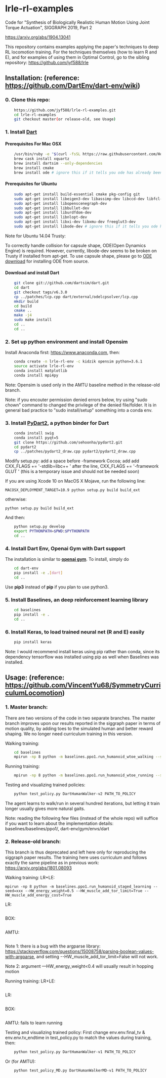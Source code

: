 # lrle-rl-examples

Code for "Synthesis of Biologically Realistic Human Motion Using Joint Torque Actuation", SIGGRAPH 2019, Part 2

https://arxiv.org/abs/1904.13041

This repository contains examples applying the paper's techniques to deep RL locomotion training. For the techniques themselves (how to learn R and E), and for examples of using them in Optimal Control, go to the sibling repository: https://github.com/jyf588/lrle

## Installation: (reference: https://github.com/DartEnv/dart-env/wiki)

### 0. Clone this repo:
```bash
    https://github.com/jyf588/lrle-rl-examples.git
    cd lrle-rl-examples
    git checkout master(or release-old, see Usage)
```

### 1. Install <a href="http://dartsim.github.io/">Dart</a>

#### Prerequisites For Mac OSX

```bash
    /usr/bin/ruby -e "$(curl -fsSL https://raw.githubusercontent.com/Homebrew/install/master/install)"
    brew cask install xquartz
    brew install dartsim --only-dependencies
    brew install cmake
    brew install ode # ignore this if it tells you ode has already been installed
```

#### Prerequisites for Ubuntu

```bash
    sudo apt-get install build-essential cmake pkg-config git
    sudo apt-get install libeigen3-dev libassimp-dev libccd-dev libfcl-dev libboost-regex-dev libboost-system-dev
    sudo apt-get install libopenscenegraph-dev
    sudo apt-get install libbullet-dev
    sudo apt-get install liburdfdom-dev
    sudo apt-get install libnlopt-dev
    sudo apt-get install libxi-dev libxmu-dev freeglut3-dev
    sudo apt-get install libode-dev # ignore this if it tells you ode has already been installed
```

Note for Ubuntu 14.04 Trusty:

To correctly handle collision for capsule shape, ODE(Open Dynamics Engine) is required. However, currently, libode-dev seems to be broken on Trusty if installed from apt-get. To use capsule shape, please go to <a href="https://sourceforge.net/projects/opende/files//">ODE download</a> for installing ODE from source. 

#### Download and install Dart

```bash
    git clone git://github.com/dartsim/dart.git
    cd dart
    git checkout tags/v6.3.0
    cp ../patches/lcp.cpp dart/external/odelcpsolver/lcp.cpp
    mkdir build
    cd build
    cmake ..
    make -j4
    sudo make install
    cd ..
    cd ..
```

### 2. Set up python environment and install Opensim

Install Anaconda first: https://www.anaconda.com, then:

```bash
    conda create -n lrle-rl-env -c kidzik opensim python=3.6.1
    source activate lrle-rl-env
    conda install matplotlib
    conda install mpi4py
```

Note: Opensim is used only in the AMTU baseline method in the release-old branch.

Note: if you encouter permission denied errors below, try using "sudo chown" command to changed the privilege of the denied file/folder. It is in general bad practice to "sudo install/setup" something into a conda env.

### 3. Install <a href="http://pydart2.readthedocs.io/en/latest/">PyDart2</a>, a python binder for Dart

```bash
    conda install swig
    conda install pyqt=5
    git clone https://github.com/sehoonha/pydart2.git
    cd pydart2
    cp ../patches/pydart2_draw.cpp pydart2/pydart2_draw.cpp
```

Modify setup.py: add a space before -framework Cocoa; add add CXX_FLAGS += '-stdlib=libc++ ' after the line, CXX_FLAGS += '-framework GLUT ' (this is a temporary issue and should not be needed soon)

If you are using Xcode 10 on MacOS X Mojave, run the following line:

```
MACOSX_DEPLOYMENT_TARGET=10.9 python setup.py build build_ext
```

otherwise:

```
python setup.py build build_ext
```

And then:

```bash
    python setup.py develop
    export PYTHONPATH=$PWD:$PYTHONPATH
    cd ..
```

### 4. Install Dart Env, Openai Gym with Dart support

The installation is similar to <a href="https://github.com/openai/gym">**openai gym**</a>. To install, simply do 

```bash
    cd dart-env
    pip install -e .[dart]
    cd ..
```

Use **pip3** instead of **pip** if you plan to use python3.

### 5. Install Baselines, an deep reinforcement learning library
```bash
    cd baselines
    pip install -e .
    cd ..
```

### 6. Install Keras, to load trained neural net (R and E) easily
```bash
    pip install keras
```
Note: I would recommend install keras using pip rather than conda, since its dependency tensorflow was installed using pip as well when Baselines was installed.

## Usage: (reference: https://github.com/VincentYu68/SymmetryCurriculumLocomotion)

### 1. Master branch:

There are two versions of the code in two separate branches. The master branch improves upon our results reported in the siggraph paper in terms of motion quality, by adding toes to the simulated human and better reward shaping. We no longer need curriculum training in this version.

Walking training: 
```bash
    cd baselines
    mpirun -np 8 python -m baselines.ppo1.run_humanoid_wtoe_walking --seed=some_number
```
Running training:
```bash
    mpirun -np 8 python -m baselines.ppo1.run_humanoid_wtoe_running --seed=some_number
```
Testing and visualizing trained policies:
```bash
    python test_policy.py DartHumanWalker-v2 PATH_TO_POLICY
```
The agent learns to walk/run in several hundred iterations, but letting it train longer usually gives more natural gaits.

Note: reading the following few files (instead of the whole repo) will suffice if you want to learn about the implementation details: baselines/baselines/ppo1/, dart-env/gym/envs/dart

### 2. Release-old branch:

This branch is thus deprecated and left here only for reproducing the siggraph paper results. The training here uses curriculum and follows exactly the same pipeline as in previous work: https://arxiv.org/abs/1801.08093

Walking training:
LR+LE:  
```
mpirun -np 8 python -m baselines.ppo1.run_humanoid_staged_learning --seed=xxx --HW_energy_weight=0.5 --HW_muscle_add_tor_limit=True --HW_muscle_add_energy_cost=True
```
LR: 
```mpirun -np 8 python -m baselines.ppo1.run_humanoid_staged_learning --seed=xxx --HW_energy_weight=0.5 --HW_muscle_add_tor_limit=True 
```
BOX: 
```mpirun -np 8 python -m baselines.ppo1.run_humanoid_staged_learning --seed=xxx --HW_energy_weight=0.5
```
AMTU: 
```mpirun -np 8 python -m baselines.ppo1.run_humanoid_MD_staged_learning --seed=xxx --HW_energy_weight=0.5
```

Note 1: there is a bug with the argparse library: https://stackoverflow.com/questions/15008758/parsing-boolean-values-with-argparse, and setting --HW_muscle_add_tor_limit=False will not work.

Note 2: argument —HW_energy_weight<0.4 will usually result in hopping motion

Running training:
LR+LE: 
```mpirun -np 8 python -m baselines.ppo1.run_humanoid_staged_learning --seed=xxx --HW_energy_weight=0.45 --HW_muscle_add_tor_limit=True --HW_muscle_add_energy_cost=True --HW_final_tv=3.5 --HW_tv_endtime=2.0
```
LR: 
```mpirun -np 8 python -m baselines.ppo1.run_humanoid_staged_learning --seed=xxx --HW_energy_weight=0.45 --HW_muscle_add_tor_limit=True  --HW_final_tv=3.5 --HW_tv_endtime=2.0
```
BOX: 
```mpirun -np 8 python -m baselines.ppo1.run_humanoid_staged_learning --seed=xxx --HW_energy_weight=0.45 --HW_final_tv=3.5 --HW_tv_endtime=2.0
```
AMTU: fails to learn running

Testing and visualizing trained policy:
First change env.env.final_tv & env.env.tv_endtime in test_policy.py to match the values during training, then:
```bash
    python test_policy.py DartHumanWalker-v1 PATH_TO_POLICY
```
Or (for AMTU):
```bash
    python test_policy_MD.py DartHumanWalkerMD-v1 PATH_TO_POLICY
```
